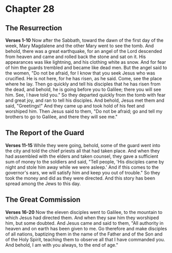 # Chapter 28
## The Resurrection
**Verses 1-10**
Now after the Sabbath, toward the dawn of the first day of the week, Mary Magdalene and the other Mary went to see the tomb. And behold, there was a great earthquake, for an angel of the Lord descended from heaven and came and rolled back the stone and sat on it. His appearances was like lightning, and his clothing white as snow. And for fear of him the guards trembled and became like dead men. But the angel said to the women, "Do not be afraid, for I know that you seek Jesus who was crucified. He is not here, for he has risen, as he said. Come, see the place where he lay. Then go quickly and tell his disciples that he has risen from the dead, and behold, he is going before you to Galilee; there you will see him. See, I have told you." So they departed quickly from the tomb with fear and great joy, and ran to tell his disciples. And behold, Jesus met them and said, "Greetings!" And they came up and took hold of his feet and worshiped him. Then Jesus said to them, "Do not be afraid; go and tell my brothers to go to Galilee, and there they will see me."

## The Report of the Guard
**Verses 11-15**
While they were going, behold, some of the guard went into the city and told the chief priests all that had taken place. And when they had assembled with the elders and taken counsel, they gave a sufficient sum of money to the soldiers and said, "Tell people, 'His disciples came by night and stole him away while we were asleep.' And if this comes to the governor's ears, we will satisfy him and keep you out of trouble." So they took the money and did as they were directed. And this story has been spread among the Jews to this day.

## The Great Commission
**Verses 16-20**
Now the eleven disciples went to Galilee, to the mountain to which Jesus had directed them. And when they saw him they worshiped him, but some doubted. And Jesus came and said to them, "All authority in heaven and on earth has been given to me. Go therefore and make disciples of all nations, baptizing them in the name of the Father and of the Son and of the Holy Spirit, teaching them to observe all that I have commanded you. And behold, I am with you always, to the end of age."